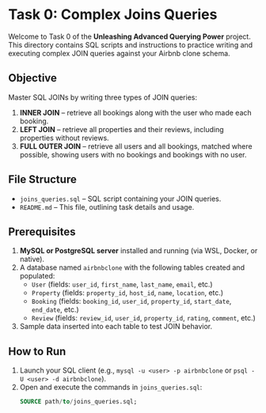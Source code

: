 # Task 0: Complex Joins Queries

Welcome to Task 0 of the **Unleashing Advanced Querying Power** project. This directory contains SQL scripts and instructions to practice writing and executing complex JOIN queries against your Airbnb clone schema.

## Objective

Master SQL JOINs by writing three types of JOIN queries:

1. **INNER JOIN** – retrieve all bookings along with the user who made each booking.  
2. **LEFT JOIN** – retrieve all properties and their reviews, including properties without reviews.  
3. **FULL OUTER JOIN** – retrieve all users and all bookings, matched where possible, showing users with no bookings and bookings with no user.

## File Structure

- `joins_queries.sql` – SQL script containing your JOIN queries.  
- `README.md`        – This file, outlining task details and usage.

## Prerequisites

1. **MySQL or PostgreSQL server** installed and running (via WSL, Docker, or native).  
2. A database named `airbnbclone` with the following tables created and populated:  
   - `User`     (fields: `user_id`, `first_name`, `last_name`, `email`, etc.)  
   - `Property` (fields: `property_id`, `host_id`, `name`, `location`, etc.)  
   - `Booking`  (fields: `booking_id`, `user_id`, `property_id`, `start_date`, `end_date`, etc.)  
   - `Review`   (fields: `review_id`, `user_id`, `property_id`, `rating`, `comment`, etc.)  
3. Sample data inserted into each table to test JOIN behavior.

## How to Run

1. Launch your SQL client (e.g., `mysql -u <user> -p airbnbclone` or `psql -U <user> -d airbnbclone`).  
2. Open and execute the commands in `joins_queries.sql`:
   ```sql
   SOURCE path/to/joins_queries.sql;
